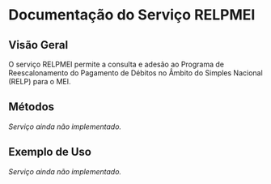 # Documentação do Serviço RELPMEI

## Visão Geral

O serviço RELPMEI permite a consulta e adesão ao Programa de Reescalonamento do Pagamento de Débitos no Âmbito do Simples Nacional (RELP) para o MEI.

## Métodos

*Serviço ainda não implementado.*

## Exemplo de Uso

*Serviço ainda não implementado.*

